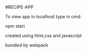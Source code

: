 #RECIPE-APP

To view app in localhost type in cmd:


npm start


created using html,css and javascript

bundled by webpack

